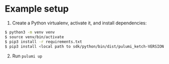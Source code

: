 # Example setup

1. Create a Python virtualenv, activate it, and install dependencies:

```bash
$ python3 -m venv venv
$ source venv/bin/activate
$ pip3 install -r requirements.txt
$ pip3 install <local path to sdk/python/bin/dist/pulumi_ketch-VERSION.tar.gz>
```

2. Run `pulumi up`